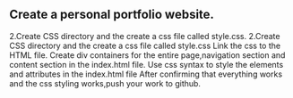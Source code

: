 ## Create a personal portfolio website.
2.Create CSS directory and the create a css file called style.css.
2.Create CSS directory and the create a css file called style.css
Link the css to the HTML file.
Create  div containers for the entire page,navigation section and content section in the index.html file.
Use css syntax to style the elements and attributes in the index.html file
After confirming that everything works and the css styling works,push your work to github.